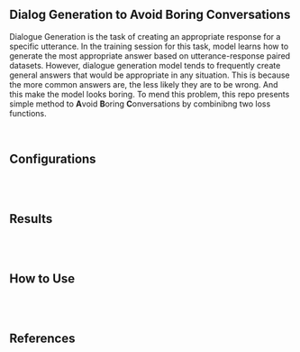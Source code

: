 ## Dialog Generation to Avoid Boring Conversations
 
Dialogue Generation is the task of creating an appropriate response for a specific utterance. In the training session for this task, model learns how to generate the most appropriate answer based on utterance-response paired datasets. However, dialogue generation model tends to frequently create general answers that would be appropriate in any situation. This is because the more common answers are, the less likely they are to be wrong. And this make the model looks boring. To mend this problem, this repo presents simple method to **A**void **B**oring **C**onversations by combinibng two loss functions. 

<br>


## Configurations

<br><br>

## Results

<br><br>

## How to Use

<br><br>

## References

<br>
